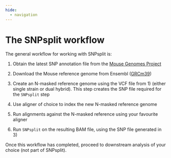 ```yaml
---
hide:
  - navigation
---
```


# The SNPsplit workflow

The general workflow for working with SNPsplit is:

1. Obtain the latest SNP annotation file from the [Mouse Genomes Project](https://www.mousegenomes.org/)

2. Download the Mouse reference genome from Ensembl ([GRCm39](https://ftp.ensembl.org/pub/release-108/fasta/mus_musculus/dna/))

3. Create an N-masked reference genome using the VCF file from 1) (either single strain or dual hybrid). This step creates the SNP file required for the `SNPsplit` step

4. Use aligner of choice to index the new N-masked reference genome

5. Run alignments against the N-masked reference using your favourite aligner

6. Run `SNPsplit` on the resulting BAM file, using the SNP file generated in 3)


Once this workflow has completed, proceed to downstream analysis of your choice (not part of SNPsplit).
